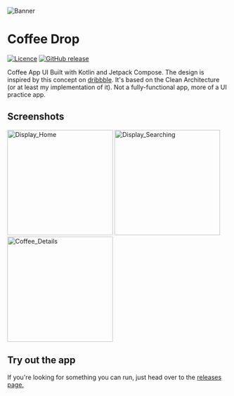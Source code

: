 ![Banner](https://user-images.githubusercontent.com/70282966/235357222-ad354802-011c-4981-81b1-e1f7230bac74.svg)
<h1>Coffee Drop</h1>

[![Licence](https://img.shields.io/github/license/dev-xero/coffee-drop-ui?style=for-the-badge&color=ED8B60)](./LICENSE)
[![GitHub release](https://img.shields.io/github/downloads/dev-xero/coffee-drop-ui/total?color=ED8B60&label=Downloads&logo=android&style=for-the-badge)](https://github.com/dev-xero/paper-app/releases/tag/v1.0) 

Coffee App UI Built with Kotlin and Jetpack Compose. The design is inspired by this concept on <a href="https://dribbble.com/shots/15475209-Coffee-Shop-Mobile-Apps-Dark-Mode">dribbble</a>. It's based on the Clean Architecture (or at least my implementation of it). Not a fully-functional app, more of a UI practice app.

## Screenshots
<p>
  <img width="240" alt="Display_Home" src="https://github.com/dev-xero/coffee-drop-ui/assets/70282966/74843b9d-746d-4698-b7d6-566aeae8f057">
  <img width="240" alt="Display_Searching" src="https://github.com/dev-xero/coffee-drop-ui/assets/70282966/b0e3f963-e646-4a6a-b650-29cfe80a6260">
  <img width="240" alt="Coffee_Details" src="https://github.com/dev-xero/coffee-drop-ui/assets/70282966/41a4880c-ec37-4d83-9137-4a054882407a">
</p>

## Try out the app
<p>If you're looking for something you can run, just head over to the <a href="https://github.com/dev-xero/coffee-drop-ui/releases/tag/v1.0">releases page.</a></p>
